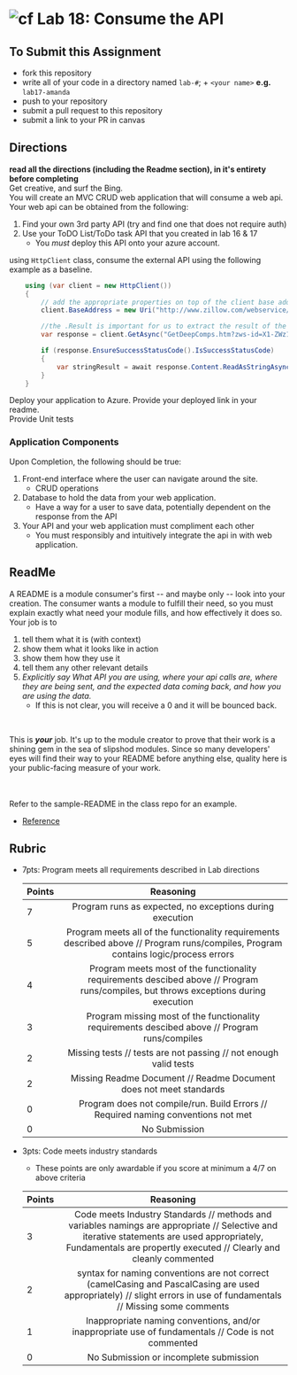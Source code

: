 ![cf](http://i.imgur.com/7v5ASc8.png) Lab 18: Consume the API
=====================================

## To Submit this Assignment
- fork this repository
- write all of your code in a directory named `lab-#`; + `<your name>` **e.g.** `lab17-amanda`
- push to your repository
- submit a pull request to this repository
- submit a link to your PR in canvas

## Directions
**read all the directions (including the Readme section), in it's entirety before completing** <br />
Get creative, and surf the Bing.<br />
You will create an MVC CRUD web application that will consume a web api. Your web api can be obtained from the following:

1. Find your own 3rd party API (try and find one that does not require auth)
1. Use your ToDO List/ToDo task API that you created in lab 16 & 17
	- You *must* deploy this API onto your azure account. 

using  `HttpClient` class, consume the external API using the following example as a baseline. 

```csharp
	using (var client = new HttpClient())
	{
		// add the appropriate properties on top of the client base address.
		client.BaseAddress = new Uri("http://www.zillow.com/webservice/");

		//the .Result is important for us to extract the result of the response from the call
		var response = client.GetAsync("GetDeepComps.htm?zws-id=X1-ZWz18nvm8jm80b_1is62&zpid=48749425&count=5").Result;

		if (response.EnsureSuccessStatusCode().IsSuccessStatusCode)
		{
			var stringResult = await response.Content.ReadAsStringAsync();
		}
	}

```

Deploy your application to Azure. Provide your deployed link in your readme. 
<br />
Provide Unit tests

### Application Components
Upon Completion, the following should be true:

1. Front-end interface where the user can navigate around the site.
	- CRUD operations
1. Database to hold the data from your web application. 
	- Have a way for a user to save data, potentially dependent on the response from the API
1. Your API and your web application must compliment each other
	- You must responsibly and intuitively integrate the api in with web application.  



## ReadMe
A README is a module consumer's first -- and maybe only -- look into your creation. The consumer wants a module to fulfill their need, so you must explain exactly what need your module fills, and how effectively it does so.
<br />
Your job is to

1. tell them what it is (with context)
2. show them what it looks like in action
3. show them how they use it
4. tell them any other relevant details
5. *Explicitly say What API you are using, where your api calls are, where they are being sent, and the expected data coming back, and how you are using the data.*
	- If this is not clear, you will receive a 0 and it will be bounced back. 
<br />

This is ***your*** job. It's up to the module creator to prove that their work is a shining gem in the sea of slipshod modules. Since so many developers' eyes will find their way to your README before anything else, quality here is your public-facing measure of your work.

<br /> <br /> Refer to the sample-README in the class repo for an example. 
- [Reference](https://github.com/noffle/art-of-readme)

## Rubric
- 7pts: Program meets all requirements described in Lab directions

	Points  | Reasoning | 
	 ------------ | :-----------: | 
	7       | Program runs as expected, no exceptions during execution |
	5       | Program meets all of the  functionality requirements described above // Program runs/compiles, Program contains logic/process errors|
	4       | Program meets most of the functionality requirements descibed above // Program runs/compiles, but throws exceptions during execution |
	3       | Program missing most of the functionality requirements descibed above // Program runs/compiles |
	2       | Missing tests // tests are not passing // not enough valid tests |
	2       | Missing Readme Document // Readme Document does not meet standards |
	0       | Program does not compile/run. Build Errors // Required naming conventions not met |
	0       | No Submission |

- 3pts: Code meets industry standards
	- These points are only awardable if you score at minimum a 4/7 on above criteria

	Points  | Reasoning | 
	 ------------ | :-----------: | 
	3       | Code meets Industry Standards // methods and variables namings are appropriate // Selective and iterative statements are used appropriately, Fundamentals are propertly executed // Clearly and cleanly commented |
	2       | syntax for naming conventions are not correct (camelCasing and PascalCasing are used appropriately) // slight errors in use of fundamentals // Missing some comments |
	1       | Inappropriate naming conventions, and/or inappropriate use of fundamentals // Code is not commented  |
	0       | No Submission or incomplete submission |

